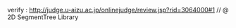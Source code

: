 verify : http://judge.u-aizu.ac.jp/onlinejudge/review.jsp?rid=3064000#1
// @ 2D SegmentTree Library

